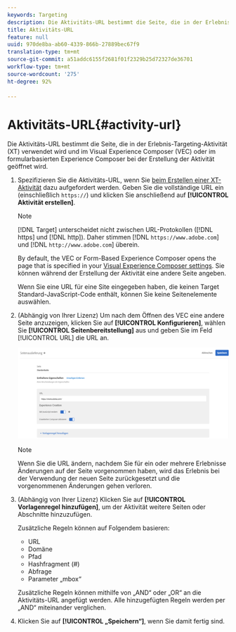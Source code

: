 ```yaml
---
keywords: Targeting
description: Die Aktivitäts-URL bestimmt die Seite, die in der Erlebnis-Targeting-Aktivität verwendet wird und im Visual Experience Composer (VEC) von Adobe Target oder im formularbasierten Experience Composer bei der Erstellung der Aktivität geöffnet wird.
title: Aktivitäts-URL
feature: null
uuid: 970de8ba-ab60-4339-866b-27889bec67f9
translation-type: tm+mt
source-git-commit: a51addc6155f2681f01f2329b25d72327de36701
workflow-type: tm+mt
source-wordcount: '275'
ht-degree: 92%

---
```



# Aktivitäts-URL{#activity-url}

Die Aktivitäts-URL bestimmt die Seite, die in der Erlebnis-Targeting-Aktivität (XT) verwendet wird und im Visual Experience Composer (VEC) oder im formularbasierten Experience Composer bei der Erstellung der Aktivität geöffnet wird.

1. Spezifizieren Sie die Aktivitäts-URL, wenn Sie [beim Erstellen einer XT-Aktivität](/help/c-activities/t-experience-target/t-xt-create/xt-create.md) dazu aufgefordert werden. Geben Sie die vollständige URL ein (einschließlich `https://`) und klicken Sie anschließend auf **[!UICONTROL Aktivität erstellen]**.

   >[!NOTE]
   >
   >[!DNL Target] unterscheidet nicht zwischen URL-Protokollen ([!DNL https] und [!DNL http]). Daher stimmen [!DNL `https://www.adobe.com`] und [!DNL `http://www.adobe.com`] überein.
   >
   >By default, the VEC or Form-Based Experience Composer opens the page that is specified in your [Visual Experience Composer settings](/help/administrating-target/visual-experience-composer-set-up.md). Sie können während der Erstellung der Aktivität eine andere Seite angeben.
   >
   >Wenn Sie eine URL für eine Site eingegeben haben, die keinen Target Standard-JavaScript-Code enthält, können Sie keine Seitenelemente auswählen.

1. (Abhängig von Ihrer Lizenz) Um nach dem Öffnen des VEC eine andere Seite anzuzeigen, klicken Sie auf **[!UICONTROL Konfigurieren]**, wählen Sie **[!UICONTROL Seitenbereitstellung]** aus und geben Sie im Feld [!UICONTROL URL] die URL an.

   ![Dialogfeld „Seitenbereitstellung“](/help/c-activities/t-experience-target/t-xt-create/assets/url-config-new.png)

   >[!NOTE]
   >
   >Wenn Sie die URL ändern, nachdem Sie für ein oder mehrere Erlebnisse Änderungen auf der Seite vorgenommen haben, wird das Erlebnis bei der Verwendung der neuen Seite zurückgesetzt und die vorgenommenen Änderungen gehen verloren.

1. (Abhängig von Ihrer Lizenz) Klicken Sie auf **[!UICONTROL Vorlagenregel hinzufügen]**, um der Aktivität weitere Seiten oder Abschnitte hinzuzufügen.

   Zusätzliche Regeln können auf Folgendem basieren:

   * URL
   * Domäne
   * Pfad
   * Hashfragment (#)
   * Abfrage
   * Parameter „mbox“

   Zusätzliche Regeln können mithilfe von „AND“ oder „OR“ an die Aktivitäts-URL angefügt werden. Alle hinzugefügten Regeln werden per „AND“ miteinander verglichen.

1. Klicken Sie auf **[!UICONTROL „Speichern“]**, wenn Sie damit fertig sind.
